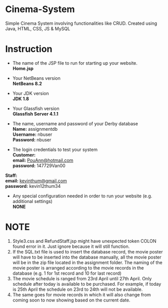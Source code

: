 # Cinema-System
Simple Cinema System involving functionalities like CRUD. Created using Java, HTML, CSS, JS &amp; MySQL

# Instruction
- The name of the JSP file to run for starting up your website.</br>
**Home.jsp**</br>

- Your NetBeans version</br>
**NetBeans 8.2**</br>

- Your JDK version</br>
**JDK 1.8**</br>

- Your Glassfish version</br>
**Glassfish Server 4.1.1**</br>

- The name, username and password of your Derby database</br>
**Name:** assignmentdb</br>
**Username:** nbuser</br>
**Password:** nbuser</br>

- The login credentials to test your system</br>
**Customer:**</br>
**email:** PouAnn@hotmail.com</br>
**password:** 147729Van00</br>

**Staff:**</br>
**email:** kevinthum@gmail.com</br>
**password:** kevin12thum34</br>

- Any special configuration needed in order to run your website (e.g. additional settings)</br>
**NONE**</br>

# NOTE
1. Style3.css and RefundStaff.jsp might have unexpected token COLON found error in it. Just ignore because it will still function.
2. If the SQL.txt file is used to insert the database record, the movie poster will have to be inserted into the database manually, all the movie poster will be in the zip 
file located in the assignment folder. The naming of the movie poster is arranged according to the movie records in the database (e.g. 1 for 1st record and 10 for last record)
3. The movie schedule is ranged from 23rd April until 27th April. Only schedule after today is available to be purchased. For example, if today is 25th April the schedule 
on 23rd to 24th will not be available.
4. The same goes for movie records in which it will also change from coming soon to now showing based on the current date.
